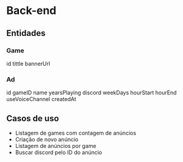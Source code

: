 # Back-end

## Entidades

### Game
id
tittle
bannerUrl
### Ad
id
gameID
name
yearsPlaying
discord
weekDays
hourStart
hourEnd
useVoiceChannel
createdAt
## Casos de uso
- Listagem de games com contagem de anúncios
- Criação de novo anúncio
- Listagem de anúncios por game
- Buscar discord pelo ID do anúncio